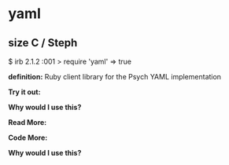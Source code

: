 # yaml

## size C / Steph

$ irb
2.1.2 :001 > require 'yaml'
 => true  

**definition:**
Ruby client library for the Psych YAML implementation

**Try it out:**


**Why would I use this?**


**Read More:**


**Code More:**


**Why would I use this?**
